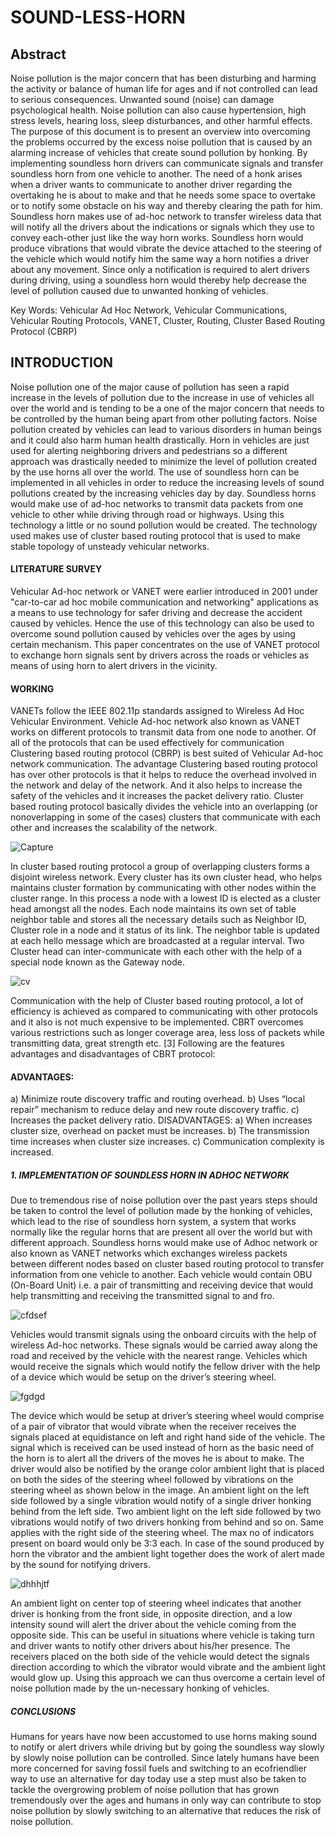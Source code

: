 # SOUND-LESS-HORN


## Abstract 
Noise pollution is the major concern that has been
disturbing and harming the activity or balance of human life
for ages and if not controlled can lead to serious consequences.
Unwanted sound (noise) can damage psychological health.
Noise pollution can also cause hypertension, high stress levels,
hearing loss, sleep disturbances, and other harmful effects. The
purpose of this document is to present an overview into
overcoming the problems occurred by the excess noise
pollution that is caused by an alarming increase of vehicles
that create sound pollution by honking. By implementing
soundless horn drivers can communicate signals and transfer
soundless horn from one vehicle to another. The need of a honk
arises when a driver wants to communicate to another driver
regarding the overtaking he is about to make and that he
needs some space to overtake or to notify some obstacle on his
way and thereby clearing the path for him. Soundless horn
makes use of ad-hoc network to transfer wireless data that
will notify all the drivers about the indications or signals
which they use to convey each-other just like the way horn
works. Soundless horn would produce vibrations that would
vibrate the device attached to the steering of the vehicle which
would notify him the same way a horn notifies a driver about
any movement. Since only a notification is required to alert
drivers during driving, using a soundless horn would thereby
help decrease the level of pollution caused due to unwanted
honking of vehicles.

Key Words: Vehicular Ad Hoc Network, Vehicular
Communications, Vehicular Routing Protocols, VANET,
Cluster, Routing, Cluster Based Routing Protocol (CBRP)


## INTRODUCTION
Noise pollution one of the major cause of pollution has seen
a rapid increase in the levels of pollution due to the increase
in use of vehicles all over the world and is tending to be a
one of the major concern that needs to be controlled by the
human being apart from other polluting factors. Noise
pollution created by vehicles can lead to various disorders in
human beings and it could also harm human health
drastically. Horn in vehicles are just used for alerting
neighboring drivers and pedestrians so a different approach
was drastically needed to minimize the level of pollution
created by the use horns all over the world. The use of
soundless horn can be implemented in all vehicles in order
to reduce the increasing levels of sound pollutions created
by the increasing vehicles day by day.
Soundless horns would make use of ad-hoc networks to
transmit data packets from one vehicle to other while
driving through road or highways. Using this technology a
little or no sound pollution would be created. The technology
used makes use of cluster based routing protocol that is used
to make stable topology of unsteady vehicular networks.

#### LITERATURE SURVEY


Vehicular Ad-hoc network or VANET were earlier introduced
in 2001 under "car-to-car ad hoc mobile communication and
networking" applications as a means to use technology for
safer driving and decrease the accident caused by vehicles.
Hence the use of this technology can also be used to
overcome sound pollution caused by vehicles over the ages
by using certain mechanism. This paper concentrates on the
use of VANET protocol to exchange horn signals sent by
drivers across the roads or vehicles as means of using horn
to alert drivers in the vicinity.


#### WORKING

VANETs follow the IEEE 802.11p standards assigned to
Wireless Ad Hoc Vehicular Environment. Vehicle Ad-hoc
network also known as VANET works on different protocols
to transmit data from one node to another. Of all of the
protocols that can be used effectively for communication
Clustering based routing protocol (CBRP) is best suited of
Vehicular Ad-hoc network communication.
The advantage Clustering based routing protocol has over
other protocols is that it helps to reduce the overhead
involved in the network and delay of the network. And it also
helps to increase the safety of the vehicles and it increases
the packet delivery ratio. Cluster based routing protocol
basically divides the vehicle into an overlapping (or nonoverlapping in some of the cases) clusters that communicate
with each other and increases the scalability of the network.

![Capture](https://user-images.githubusercontent.com/44580998/72222427-96347280-358a-11ea-8af5-02f7a717889d.PNG)

In cluster based routing protocol a group of overlapping
clusters forms a disjoint wireless network. Every cluster has
its own cluster head, who helps maintains cluster formation
by communicating with other nodes within the cluster range.
In this process a node with a lowest ID is elected as a cluster
head amongst all the nodes. Each node maintains its own set
of table neighbor table and stores all the necessary details
such as Neighbor ID, Cluster role in a node and it status of its
link. The neighbor table is updated at each hello message
which are broadcasted at a regular interval. Two Cluster
head can inter-communicate with each other with the help of
a special node known as the Gateway node. 

![cv](https://user-images.githubusercontent.com/44580998/72222444-bb28e580-358a-11ea-9c1b-7e9129e0fa5d.PNG)


Communication with the help of Cluster based routing
protocol, a lot of efficiency is achieved as compared to
communicating with other protocols and it also is not much
expensive to be implemented. CBRT overcomes various
restrictions such as longer coverage area, less loss of packets
while transmitting data, great strength etc. [3]
Following are the features advantages and disadvantages of
CBRT protocol:


#### ADVANTAGES:
a) Minimize route discovery traffic and routing overhead.
b) Uses “local repair” mechanism to reduce delay and new
route discovery traffic.
c) Increases the packet delivery ratio.
DISADVANTAGES:
a) When increases cluster size, overhead on packet must be
increases.
b) The transmission time increases when cluster size
increases.
c) Communication complexity is increased.


##### 1. IMPLEMENTATION OF SOUNDLESS HORN IN ADHOC NETWORK
Due to tremendous rise of noise pollution over the past years
steps should be taken to control the level of pollution made
by the honking of vehicles, which lead to the rise of
soundless horn system, a system that works normally like
the regular horns that are present all over the world but with
different approach. Soundless horns would make use of Adhoc network or also known as VANET networks which
exchanges wireless packets between different nodes based
on cluster based routing protocol to transfer information
from one vehicle to another. Each vehicle would contain OBU
(On-Board Unit) i.e. a pair of transmitting and receiving
device that would help transmitting and receiving the
transmitted signal to and fro.

![cfdsef](https://user-images.githubusercontent.com/44580998/72222459-fcb99080-358a-11ea-9c0e-b10cb606dfae.PNG)

Vehicles would transmit signals using the onboard circuits
with the help of wireless Ad-hoc networks. These signals
would be carried away along the road and received by the
vehicle with the nearest range. Vehicles which would receive
the signals which would notify the fellow driver with the
help of a device which would be setup on the driver’s
steering wheel.

![fgdgd](https://user-images.githubusercontent.com/44580998/72222485-21ae0380-358b-11ea-9a0b-573312476c6a.PNG)


The device which would be setup at driver’s steering wheel
would comprise of a pair of vibrator that would vibrate
when the receiver receives the signals placed at equidistance
on left and right hand side of the vehicle. The signal which is
received can be used instead of horn as the basic need of the
horn is to alert all the drivers of the moves he is about to
make.
The driver would also be notified by the orange color
ambient light that is placed on both the sides of the steering
wheel followed by vibrations on the steering wheel as shown
below in the image.
An ambient light on the left side followed by a single
vibration would notify of a single driver honking behind
from the left side. Two ambient light on the left side followed
by two vibrations would notify of two drivers honking from
behind and so on.
Same applies with the right side of the steering wheel. The
max no of indicators present on board would only be 3:3
each. In case of the sound produced by horn the vibrator and
the ambient light together does the work of alert made by
the sound for notifying drivers.

![dhhhjtf](https://user-images.githubusercontent.com/44580998/72222511-46a27680-358b-11ea-8a1f-d396371cca00.PNG)


An ambient light on center top of steering wheel indicates
that another driver is honking from the front side, in
opposite direction, and a low intensity sound will alert the
driver about the vehicle coming from the opposite side. This
can be useful in situations where vehicle is taking turn and
driver wants to notify other drivers about his/her presence.
The receivers placed on the both side of the vehicle would
detect the signals direction according to which the vibrator
would vibrate and the ambient light would glow up. Using
this approach we can thus overcome a certain level of noise
pollution made by the un-necessary honking of vehicles.

##### CONCLUSIONS
Humans for years have now been accustomed to use horns
making sound to notify or alert drivers while driving but by
going the soundless way slowly by slowly noise pollution
can be controlled. Since lately humans have been more
concerned for saving fossil fuels and switching to an ecofriendlier way to use an alternative for day today use a step
must also be taken to tackle the overgrowing problem of
noise pollution that has grown tremendously over the ages
and humans in only way can contribute to stop noise
pollution by slowly switching to an alternative that reduces
the risk of noise pollution.
